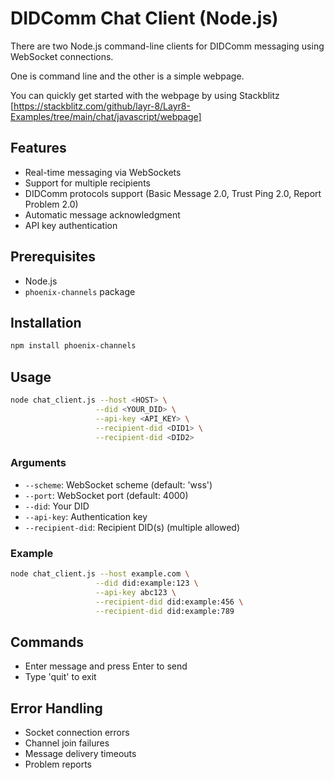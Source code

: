 # DIDComm Chat Client (Node.js)

There are two Node.js command-line clients for DIDComm messaging using WebSocket connections.

One is command line and the other is a simple webpage. 

You can quickly get started with the webpage by using Stackblitz
[https://stackblitz.com/github/layr-8/Layr8-Examples/tree/main/chat/javascript/webpage]

## Features

- Real-time messaging via WebSockets
- Support for multiple recipients
- DIDComm protocols support (Basic Message 2.0, Trust Ping 2.0, Report Problem 2.0)
- Automatic message acknowledgment
- API key authentication

## Prerequisites

- Node.js
- `phoenix-channels` package

## Installation

```bash
npm install phoenix-channels
```

## Usage

```bash
node chat_client.js --host <HOST> \
                   --did <YOUR_DID> \
                   --api-key <API_KEY> \
                   --recipient-did <DID1> \
                   --recipient-did <DID2>
```

### Arguments

- `--scheme`: WebSocket scheme (default: 'wss')
- `--port`: WebSocket port (default: 4000)
- `--did`: Your DID
- `--api-key`: Authentication key
- `--recipient-did`: Recipient DID(s) (multiple allowed)

### Example

```bash
node chat_client.js --host example.com \
                   --did did:example:123 \
                   --api-key abc123 \
                   --recipient-did did:example:456 \
                   --recipient-did did:example:789
```

## Commands

- Enter message and press Enter to send
- Type 'quit' to exit

## Error Handling

- Socket connection errors
- Channel join failures
- Message delivery timeouts
- Problem reports
